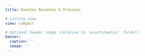 ```yaml
---
title: Eventos Recentes & Próximos

# Listing view
view: compact

# Optional header image (relative to `assets/media/` folder).
banner:
  caption: ''
  image: ''
---
```

